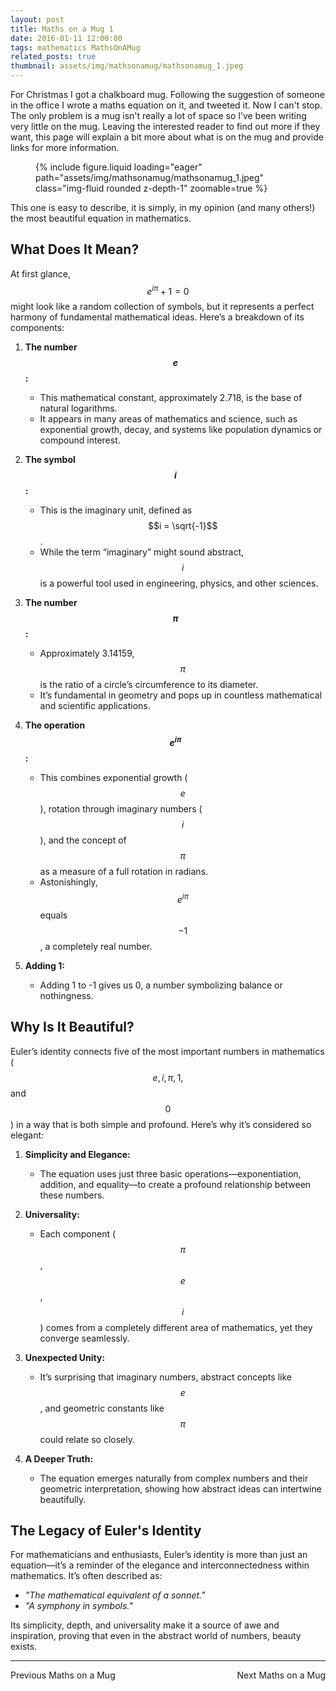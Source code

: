 ```yaml
---
layout: post
title: Maths on a Mug 1
date: 2016-01-11 12:00:00
tags: mathematics MathsOnAMug
related_posts: true
thumbnail: assets/img/mathsonamug/mathsonamug_1.jpeg
---
```


For Christmas I got a chalkboard mug. Following the suggestion of someone in the office I wrote a maths equation on it, and tweeted it. Now I can't stop. The only problem is a mug isn't really a lot of space so I’ve been writing very little on the mug. Leaving the interested reader to find out more if they want, this page will explain a bit more about what is on the mug and provide links for more information.

<div class="row mt-3">
    <div class="col-sm mt-3 mt-md-0">
        <figure>
            {% include figure.liquid loading="eager" path="assets/img/mathsonamug/mathsonamug_1.jpeg" class="img-fluid rounded z-depth-1" zoomable=true %}
        </figure>
    </div>
</div>

This one is easy to describe, it is simply, in my opinion (and many others!) the most beautiful equation in mathematics.

## What Does It Mean?

At first glance, $$e^{i\pi} + 1 = 0$$ might look like a random collection of symbols, but it represents a perfect harmony of fundamental mathematical ideas. Here’s a breakdown of its components:

1. **The number $$e$$:**

   - This mathematical constant, approximately 2.718, is the base of natural logarithms.
   - It appears in many areas of mathematics and science, such as exponential growth, decay, and systems like population dynamics or compound interest.

2. **The symbol $$i$$:**

   - This is the imaginary unit, defined as $$i = \sqrt{-1}$$.
   - While the term “imaginary” might sound abstract, $$i$$ is a powerful tool used in engineering, physics, and other sciences.

3. **The number $$\pi$$:**

   - Approximately 3.14159, $$\pi$$ is the ratio of a circle’s circumference to its diameter.
   - It’s fundamental in geometry and pops up in countless mathematical and scientific applications.

4. **The operation $$e^{i\pi}$$:**

   - This combines exponential growth ($$e$$), rotation through imaginary numbers ($$i$$), and the concept of $$\pi$$ as a measure of a full rotation in radians.
   - Astonishingly, $$e^{i\pi}$$ equals $$-1$$, a completely real number.

5. **Adding 1:**
   - Adding 1 to -1 gives us 0, a number symbolizing balance or nothingness.

## Why Is It Beautiful?

Euler’s identity connects five of the most important numbers in mathematics ($$e, i, \pi, 1,$$ and $$0$$) in a way that is both simple and profound. Here’s why it’s considered so elegant:

1. **Simplicity and Elegance:**

   - The equation uses just three basic operations—exponentiation, addition, and equality—to create a profound relationship between these numbers.

2. **Universality:**

   - Each component ($$\pi$$, $$e$$, $$i$$) comes from a completely different area of mathematics, yet they converge seamlessly.

3. **Unexpected Unity:**

   - It’s surprising that imaginary numbers, abstract concepts like $$e$$, and geometric constants like $$\pi$$ could relate so closely.

4. **A Deeper Truth:**

   - The equation emerges naturally from complex numbers and their geometric interpretation, showing how abstract ideas can intertwine beautifully.

## The Legacy of Euler's Identity

For mathematicians and enthusiasts, Euler’s identity is more than just an equation—it’s a reminder of the elegance and interconnectedness within mathematics. It’s often described as:

- _"The mathematical equivalent of a sonnet."_
- _"A symphony in symbols."_

Its simplicity, depth, and universality make it a source of awe and inspiration, proving that even in the abstract world of numbers, beauty exists.

<hr>

<div style="display: flex; justify-content: space-between; align-items: center;">
    Previous Maths on a Mug
    <a href="https://seanelvidge.github.io/articles/2016/Maths_on_a_Mug_2/" style="text-decoration: none;">Next Maths on a Mug</a>
</div>
